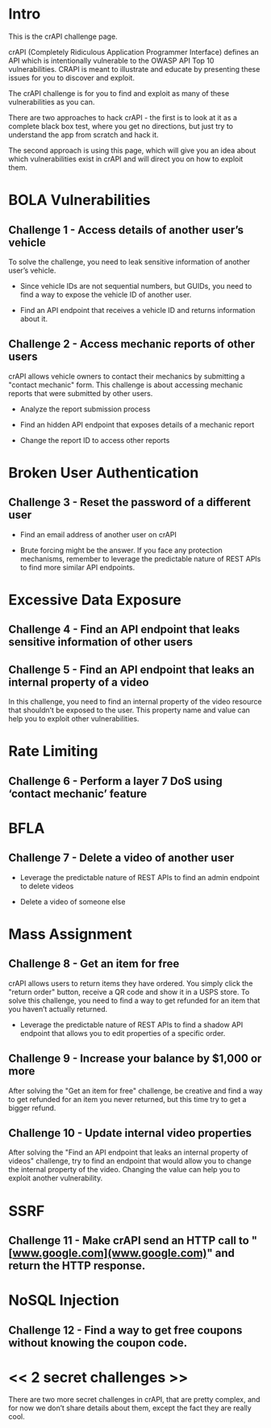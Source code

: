 # Intro

This is the crAPI challenge page.

crAPI (Completely Ridiculous Application Programmer Interface) defines an API which is intentionally vulnerable to the OWASP API Top 10 vulnerabilities.  CRAPI is meant to illustrate and educate by presenting these issues for you to discover and exploit.

The crAPI challenge is for you to find and exploit as many of these vulnerabilities as you can.

There are two approaches to hack crAPI - the first is to look at it as a complete black box test, where you get no directions, but just try to understand the app from scratch and hack it.

The second approach is using this page, which will give you an idea about which vulnerabilities exist in crAPI and will direct you on how to exploit them. 

# BOLA Vulnerabilities

## Challenge 1 - Access details of another user’s vehicle

To solve the challenge, you need to leak sensitive information of another user’s vehicle.

* Since vehicle IDs are not sequential numbers, but GUIDs, you need to find a way to expose the vehicle ID of another user.

* Find an API endpoint that receives a vehicle ID and returns information about it.

## Challenge 2 - Access mechanic reports of other users

crAPI allows vehicle owners to contact their mechanics by submitting a "contact mechanic" form. This challenge is about accessing mechanic reports that were submitted by other users.

* Analyze the report submission process

* Find an hidden API endpoint that exposes details of a mechanic report

* Change the report ID to access other reports

# Broken User Authentication

## Challenge 3 - Reset the password of a different user

* Find an email address of another user on crAPI

* Brute forcing might be the answer. If you face any protection mechanisms, remember to leverage the predictable nature of REST APIs to find more similar API endpoints.

# Excessive Data Exposure

## Challenge 4 - Find an API endpoint that leaks sensitive information of other users

## Challenge 5 - Find an API endpoint that leaks an internal property of a video

In this challenge, you need to find an internal property of the video resource that shouldn’t be exposed to the user. This property name and value can help you to exploit other vulnerabilities.

# Rate Limiting

## Challenge 6 - Perform a layer 7 DoS using ‘contact mechanic’ feature

# BFLA 

## Challenge 7 - Delete a video of another user

* Leverage the predictable nature of REST APIs to find an admin endpoint to delete videos

* Delete a video of someone else

# Mass Assignment

## Challenge 8 - Get an item for free

crAPI allows users to return items they have ordered. You simply click the "return order" button, receive a QR code and show it in a USPS store.
To solve this challenge, you need to find a way to get refunded for an item that you haven’t actually returned.

* Leverage the predictable nature of REST APIs to find a shadow API endpoint that allows you to edit properties of a specific order.

## Challenge 9 - Increase your balance by $1,000 or more

After solving the "Get an item for free" challenge, be creative and find a way to get refunded for an item you never returned, but this time try to get a bigger refund.

## Challenge 10 - Update internal video properties

After solving the "Find an API endpoint that leaks an internal property of videos" challenge, try to find an endpoint that would allow you to change the internal property of the video. Changing the value can help you to exploit another vulnerability.

# SSRF

## Challenge 11 - Make crAPI send an HTTP call to "[www.google.com](www.google.com)" and return the HTTP response. 

# NoSQL Injection

## Challenge 12 - Find a way to get free coupons without knowing the coupon code.

# << 2 secret challenges >>

There are two more secret challenges in crAPI, that are pretty complex, and for now we don’t share details about them, except the fact they are really cool. 

